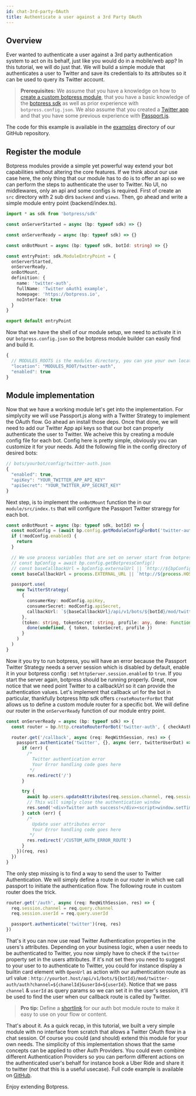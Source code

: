 ```yaml
---
id: chat-3rd-party-OAuth
title: Authenticate a user against a 3rd Party OAuth
---
```


## Overview

Ever wanted to authenticate a user against a 3rd party authentication system to act on its behalf, just like you would do in a mobile/web app? In this tutorial, we will do just that. We will build a simple module that authenticates a user to Twitter and save its credentials to its attributes so it can be used to query its Twitter account.

> **Prerequisites:** We assume that you have a knowledge on how to [create a custom botpress module](../advanced/create-module), that you have a basic knowledge of the [botpress sdk](/reference/) as well as prior experience with `botpress.config.json`. We also assume that you created a [Twitter app](https://developer.twitter.com/en/docs/basics/getting-started) and that you have some previous experience with [Passport.js](http://www.passportjs.org/docs/).

The code for this example is available in the [examples](https://github.com/botpress/botpress/tree/master/examples/chat-3rd-party-OAuth) directory of our GitHub repository.

## Register the module

Botpress modules provide a simple yet powerful way extend your bot capabilities without altering the core features. If we think about our use case here, the only thing that our module has to do is to offer an api so we can perform the steps to authenticate the user to Twitter. No UI, no middlewares, only an api and some configs is required. First of create an `src` directory with 2 sub dirs `backend` and `views`. Then, go ahead and write a simple module entry point (backend/index.ts).

```ts
import * as sdk from 'botpress/sdk'

const onServerStarted = async (bp: typeof sdk) => {}

const onServerReady = async (bp: typeof sdk) => {}

const onBotMount = async (bp: typeof sdk, botId: string) => {}

const entryPoint: sdk.ModuleEntryPoint = {
  onServerStarted,
  onServerReady,
  onBotMount,
  definition: {
    name: 'twitter-auth',
    fullName: 'Twitter oAuth1 example',
    homepage: 'https://botpress.io',
    noInterface: true
  }
}

export default entryPoint
```

Now that we have the shell of our module setup, we need to activate it in our `botpress.config.json` so the botpress module builder can easily find and build it.

```js
{
  // MODULES_ROOTS is the modules directory, you can yse your own location
  "location": "MODULES_ROOT/twitter-auth",
  "enabled": true
}
```

## Module implementation

Now that we have a working module let's get into the implementation. For simplycity we will use Passport.js along with a Twitter Strategy to implement the OAuth flow. Go ahead an install those deps. Once that done, we will need to add our Twitter App api keys so that our bot can properly authenticate the user to Twitter. We acheive this by creating a module config file for each bot. Config here is pretty simple, obviously you can customize it for your needs. Add the following file in the config directory of desired bots:

```js
// bots/yourbot/config/twitter-auth.json
{
  "enabled": true,
  "apiKey": "YOUR_TWITTER_APP_API_KEY"
  "apiSecret": "YOUR_TWITTER_APP_SECRET_KEY"
}
```

Next step, is to implement the `onBotMount` function the in our `module/src/index.ts` that will configure the Passport Twitter straregy for each bot.

```ts
const onBotMount = async (bp: typeof sdk, botId) => {
  const modConfig = (await bp.config.getModuleConfigForBot('twitter-auth', botId)) as Config
  if (!modConfig.enabled) {
    return
  }

  // We use process variables that are set on server start from botpress config file, we could use the configs
  // const bpConfig = await bp.config.getBotpressConfig()
  // const baseCallbackUrl = bpConfig.externalUrl || `http://${bpConfig.host}:${bpConfig.port}`
  const baseCallbackUrl = process.EXTERNAL_URL || `http://${process.HOST}:${process.PORT}`

  passport.use(
    new TwitterStrategy(
      {
        consumerKey: modConfig.apiKey,
        consumerSecret: modConfig.apiSecret,
        callbackUrl: `${baseCallbackUrl}/api/v1/bots/${botId}/mod/twitter-auth/callback`
      },
      (token: string, tokenSecret: string, profile: any, done: Function) => {
        done(undefined, { token, tokenSecret, profile })
      }
    )
  )
}
```

Now it you try to run botpress, you will have an error because the Passport Twitter Strategy needs a server session which is disabled by default, enable it in your botpress config : set `httpServer.session.enabled` to `true`. If you start the server again, botpress should be running properly. Great, now notice that we need point Twitter to a callbackUrl so it can provide the authentication values. Let's implement that callback url for the bot in particular, thankfully botpress http sdk offers `createRouterForBot` that allows us to define a custom module router for a specific bot. We will define our router in the `onServerReady` function of our module entry point.

```ts
const onServerReady = async (bp: typeof sdk) => {
  const router = bp.http.createRouterForBot('twitter-auth', { checkAuthentication: false }) as Router

  router.get('/callback', async (req: ReqWithSession, res) => {
    passport.authenticate('twitter', {}, async (err, twitterUserDat) => {
      if (err) {
        /*
          Twitter authentication error
          Your Error handling code goes here
         */
        res.redirect('/')
      }

      try {
        await bp.users.updateAttributes(req.session.channel, req.session.userId, { twitter: twitterUserDat })
        // This will simply close the authentication window
        res.send('<div>Twitter auth success!</div><script>window.setTimeout(window.close, 1500)</script>')
      } catch (err) {
        /*
          Update user attributes error
          Your Error handling code goes here
         */
        res.redirect('/CUSTOM_AUTH_ERROR_ROUTE')
      }
    })(req, res)
  })
}
```

The only step missing is to find a way to send the user to Twitter Authentication. We will simply define a route in our router in which we call passport to initiate the authentication flow. The following route in custom router does the trick.

```ts
router.get('/auth', async (req: ReqWithSession, res) => {
  req.session.channel = req.query.channel
  req.session.userId = req.query.userId

  passport.authenticate('twitter')(req, res)
})
```

That's it you can now use read Twitter Authentication properties in the users's attributes. Depending on your business logic, when a user needs to be authenticated to Twitter, you now simply have to check if the `twitter` property set in the users attributes. If it's not set then you need to suggest to your user to to authenticate to Twitter, you could for instance display a builtin card element with `OpenUrl` as action with our authentication route as url value : `http://yourbot.host/api/v1/bots/${botId}/mod/twitter-auth/auth?channel=${chanelId}&userId=${userId}`. Notice that we pass `channel` & `userId` as query params so we can set it in the user's session, it'll be used to find the user when our callback route is called by Twitter.

> **Pro tip:** Define a [shortlink](/docs/tutorials/shortlinks) for our auth bot module route to make it easy to use on your flow or content.

That's about it. As a quick recap, in this tutorial, we built a very simple module with no interface from scratch that allows a Twitter OAuth flow in a chat session. Of course you could (and should) extend this module for your own needs. The simplicity of this implementation shows that the same concepts can be applied to other Auth Providers. You could even combine different Authentication Providers so you can perform different actions on the authenticated user's behalf for instance book a Uber Ride and share it to twitter (not that this is a useful usecase). Full code example is available on [GitHub](https://github.com/botpress/botpress/tree/master/examples/chat-3rd-party-OAuth).

Enjoy extending Botpress.
